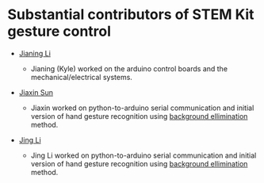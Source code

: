 # Substantial contributors of STEM Kit gesture control

* [Jianing Li](https://github.com/kyle)
  * Jianing (Kyle) worked on the arduino control boards and the mechanical/electrical systems.   

* [Jiaxin Sun](https://github.com/christinesjx)

  * Jiaxin  worked on python-to-arduino serial communication and initial version of hand gesture recognition using [background ellimination](https://github.com/SparshaSaha/Hand-Gesture-Recognition-Using-Background-Elllimination-and-Convolution-Neural-Network) method. 

* [Jing Li](https://github.com/luviii)

  * Jing Li worked on python-to-arduino serial communication and initial version of hand gesture recognition using [background ellimination](https://github.com/SparshaSaha/Hand-Gesture-Recognition-Using-Background-Elllimination-and-Convolution-Neural-Network) method. 
